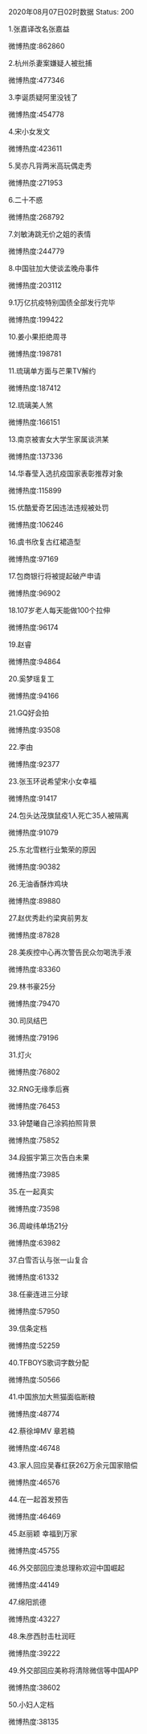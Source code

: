 2020年08月07日02时数据
Status: 200

1.张嘉译改名张嘉益

微博热度:862860

2.杭州杀妻案嫌疑人被批捕

微博热度:477346

3.李诞质疑阿里没钱了

微博热度:454778

4.宋小女发文

微博热度:423611

5.吴亦凡背两米高玩偶走秀

微博热度:271953

6.二十不惑

微博热度:268792

7.刘敏涛跳无价之姐的表情

微博热度:244779

8.中国驻加大使谈孟晚舟事件

微博热度:203112

9.1万亿抗疫特别国债全部发行完毕

微博热度:199422

10.姜小果拒绝周寻

微博热度:198781

11.琉璃单方面与芒果TV解约

微博热度:187412

12.琉璃美人煞

微博热度:166151

13.南京被害女大学生家属谈洪某

微博热度:137336

14.华春莹入选抗疫国家表彰推荐对象

微博热度:115899

15.优酷爱奇艺因违法违规被处罚

微博热度:106246

16.虞书欣复古红裙造型

微博热度:97169

17.包商银行将被提起破产申请

微博热度:96902

18.107岁老人每天能做100个拉伸

微博热度:96174

19.赵睿

微博热度:94864

20.奚梦瑶复工

微博热度:94166

21.GQ好会拍

微博热度:93508

22.李由

微博热度:92377

23.张玉环说希望宋小女幸福

微博热度:91417

24.包头达茂旗鼠疫1人死亡35人被隔离

微博热度:91079

25.东北雪糕行业繁荣的原因

微博热度:90382

26.无油香酥炸鸡块

微博热度:89880

27.赵优秀赴约梁爽前男友

微博热度:87828

28.美疾控中心再次警告民众勿喝洗手液

微博热度:83360

29.林书豪25分

微博热度:79470

30.司凤结巴

微博热度:79196

31.灯火

微博热度:76802

32.RNG无缘季后赛

微博热度:76453

33.钟楚曦自己涂鸦拍照背景

微博热度:75852

34.段振宇第三次告白未果

微博热度:73985

35.在一起真实

微博热度:73598

36.周峻纬单场21分

微博热度:63982

37.白雪否认与张一山复合

微博热度:61332

38.任豪连进三分球

微博热度:57950

39.信条定档

微博热度:52259

40.TFBOYS歌词字数分配

微博热度:50566

41.中国旅加大熊猫面临断粮

微博热度:48774

42.蔡徐坤MV 章若楠

微博热度:46748

43.家人回应吴春红获262万余元国家赔偿

微博热度:46576

44.在一起首发预告

微博热度:46469

45.赵丽颖 幸福到万家

微博热度:45755

46.外交部回应澳总理称欢迎中国崛起

微博热度:44149

47.绵阳凯德

微博热度:43227

48.朱彦西肘击杜润旺

微博热度:39222

49.外交部回应美称将清除微信等中国APP

微博热度:38602

50.小妇人定档

微博热度:38135

